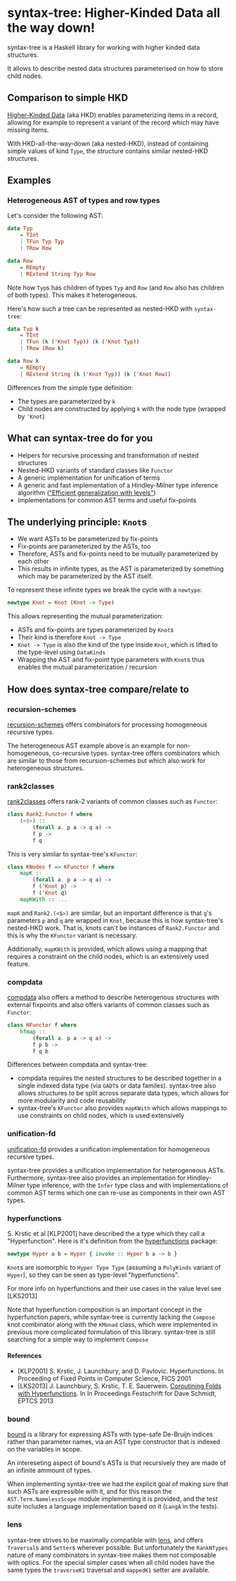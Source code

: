 # syntax-tree: Higher-Kinded Data all the way down!

syntax-tree is a Haskell library for working with higher kinded data structures.

It allows to describe nested data structures parameterised on how to store child nodes.

## Comparison to simple HKD

[Higher-Kinded Data](http://reasonablypolymorphic.com/blog/higher-kinded-data) (aka HKD) enables parameterizing items in a record, allowing for example to represent a variant of the record which may have missing items.

With HKD-all-the-way-down (aka nested-HKD), instead of containing simple values of kind `Type`, the structure contains similar nested-HKD structures.

## Examples

### Heterogeneous AST of types and row types

Let's consider the following AST:

```Haskell
data Typ
    = TInt
    | TFun Typ Typ
    | TRow Row

data Row
    = REmpty
    | RExtend String Typ Row
```

Note how `Typ`s has children of types `Typ` and `Row` (and `Row` also has children of both types). This makes it heterogeneous.

Here's how such a tree can be represented as nested-HKD with `syntax-tree`:

```Haskell
data Typ k
    = TInt
    | TFun (k ('Knot Typ)) (k ('Knot Typ))
    | TRow (Row k)

data Row k
    = REmpty
    | RExtend String (k ('Knot Typ)) (k ('Knot Row))
```

Differences from the simple type definition:

* The types are parameterized by `k`
* Child nodes are constructed by applying `k` with the node type (wrapped by `'Knot`)

## What can syntax-tree do for you

* Helpers for recursive processing and transformation of nested structures
* Nested-HKD variants of standard classes like `Functor`
* A generic implementation for unification of terms
* A generic and fast implementation of a Hindley-Milner type inference algorithm (["Efficient generalization with levels"](http://okmij.org/ftp/ML/generalization.html#levels))
* Implementations for common AST terms and useful fix-points

## The underlying principle: `Knot`s

* We want ASTs to be parameterized by fix-points
* Fix-points are parameterized by the ASTs, too
* Therefore, ASTs and fix-points need to be mutually parameterized by each other
* This results in infinite types, as the AST is parameterized by something which may be parameterized by the AST itself.

To represent these infinite types we break the cycle with a `newtype`:

```Haskell
newtype Knot = Knot (Knot -> Type)
```

This allows representing the mutual parameterization:

* ASTs and fix-points are types parameterized by `Knot`s
* Their kind is therefore `Knot -> Type`
* `Knot -> Type` is also the kind of the type inside `Knot`, which is lifted to the type-level using `DataKinds`
* Wrapping the AST and fix-point type parameters with `Knot`s thus enables the mutual parameterization / recursion

## How does syntax-tree compare/relate to

### recursion-schemes

[recursion-schemes](http://hackage.haskell.org/package/recursion-schemes) offers combinators for processing homogeneous recursive types.

The heterogeneous AST example above is an example for non-homogeneous, co-recursive types. syntax-tree offers combinators which are similar to those from recursion-schemes but which also work for heterogeneous structures.

### rank2classes

[rank2classes](https://hackage.haskell.org/package/rank2classes) offers rank-2 variants of common classes such as `Functor`:

```Haskell
class Rank2.Functor f where
    (<$>) ::
        (forall a. p a -> q a) ->
        f p ->
        f q
```

This is very similar to syntax-tree's `KFunctor`:

```Haskell
class KNodes f => KFunctor f where
    mapK ::
        (forall a. p a -> q a) ->
        f ('Knot p) ->
        f ('Knot q)
    mapKWith :: ...
```

`mapK` and `Rank2.(<$>)` are similar, but an important difference is that `g`'s parameters `p` and `q` are wrapped in `Knot`, because this is how syntax-tree's nested-HKD work. That is, knots can't be instances of `Rank2.Functor` and this is why the `KFunctor` variant is necessary.

 Additionally, `mapKWith` is provided, which allows using a mapping that requires a constraint on the child nodes, which is an extensively used feature.

### compdata

[compdata](http://hackage.haskell.org/package/compdata) also offers a method to describe heterogenous structures with external fixpoints and also offers variants of common classes such as `Functor`:

```Haskell
class HFunctor f where
    hfmap ::
        (forall a. p a -> q a) ->
        f p b ->
        f q b
```

Differences between compdata and syntax-tree:

* compdata requires the nested structures to be described together in a single indexed data type (via `GADT`s or data familes). syntax-tree also allows structures to be split across separate data types, which allows for more modularity and code reusability
* syntax-tree's `KFunctor` also provides `mapKWith` which allows mappings to use constraints on child nodes, which is used extensively

### unification-fd

[unification-fd](http://hackage.haskell.org/package/unification-fd) provides a unification implementation for homogeneous recursive types.

syntax-tree provides a unification implementation for heterogeneous ASTs. Furthermore, syntax-tree also provides an implementation for Hindley-Milner type inference, with the `Infer` type class and with implementations of common AST terms which one can re-use as components in their own AST types.

### hyperfunctions

S. Krstic et al [KLP2001] have described the a type which they call a "Hyperfunction". Here is it's definition from the [hyperfunctions](http://hackage.haskell.org/package/hyperfunctions) package:

```Haskell
newtype Hyper a b = Hyper { invoke :: Hyper b a -> b }
```

`Knot`s are isomorphic to `Hyper Type Type` (assuming a `PolyKinds` variant of `Hyper`), so they can be seen as type-level "hyperfunctions".

For more info on hyperfunctions and their use cases in the value level see [LKS2013]

Note that hyperfunction composition is an important concept in the hyperfunction papers, while syntax-tree is currently lacking the `Compose` knot combinator along with the `KMonad` class, which were implemented in previous more complicated formulation of this library. syntax-tree is still searching for a simple way to implement `Compose`

#### References

* [KLP2001] S. Krstic, J. Launchbury, and D. Pavlovic. Hyperfunctions. In Proceeding of Fixed Points in Computer Science, FICS 2001
* [LKS2013] J. Launchbury, S. Krstic, T. E. Sauerwein. [Coroutining Folds with Hyperfunctions](https://arxiv.org/abs/1309.5135). In In Proceedings Festschrift for Dave Schmidt, EPTCS 2013

### bound

[bound](http://hackage.haskell.org/package/bound) is a library for expressing ASTs with type-safe De-Bruijn indices rather than parameter names, via an AST type constructor that is indexed on the variables in scope.

An intereseting aspect of bound's ASTs is that recursively they are made of an infinite ammount of types.

When implementing syntax-tree we had the explicit goal of making sure that such ASTs are expressible with it,
and for this reason the `AST.Term.NamelessScope` module implementing it is provided, and the test suite includes
a language implementation based on it (`LangA` in the tests).

### lens

syntax-tree strives to be maximally compatible with [lens](http://hackage.haskell.org/package/lens), and offers `Traversal`s and `Setter`s wherever possible. But unfortunately the `RankNTypes` nature of many combinators in syntax-tree makes them not composable with optics. For the special simpler cases when all child nodes have the same types the `traverseK1` traversal and `mappedK1` setter are available.
